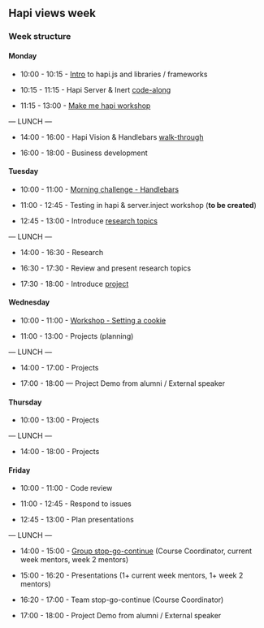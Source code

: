 ## Hapi views week

### Week structure

#### Monday

- 10:00 - 10:15 - [Intro](./summary.md) to hapi.js and libraries / frameworks

- 10:15 - 11:15 - Hapi Server & Inert [code-along](https://github.com/msachi/hapi-intro)

- 11:15 - 13:00 - [Make me hapi workshop](https://github.com/hapijs/makemehapi)

— LUNCH —

- 14:00 - 16:00 - Hapi Vision & Handlebars [walk-through](https://github.com/marisid/handlebars-intro-workshop)

- 16:00 - 18:00 - Business development

#### Tuesday

- 10:00 - 11:00 - [Morning challenge - Handlebars](https://github.com/Jbarget/handlebars-morning-challenge)

- 11:00 - 12:45 - Testing in hapi & server.inject workshop (**to be created**)

- 12:45 - 13:00 - Introduce [research topics](./research-afternoon.md)

— LUNCH —

- 14:00 - 16:30 - Research

- 16:30 - 17:30 - Review and present research topics

- 17:30 - 18:00 - Introduce [project](./project.md)

#### Wednesday

- 10:00 - 11:00 - [Workshop - Setting a cookie](https://github.com/SavageWilliam/hapi-auth-cookie-ws)

- 11:00 - 13:00 - Projects (planning)

— LUNCH —

- 14:00 - 17:00 - Projects

- 17:00 - 18:00 — Project Demo from alumni / External speaker

#### Thursday

- 10:00 - 13:00 - Projects

— LUNCH —

- 14:00 - 18:00 - Projects

#### Friday

- 10:00 - 11:00 - Code review

- 11:00 - 12:45 - Respond to issues

- 12:45 - 13:00 - Plan presentations

— LUNCH —

- 14:00 - 15:00 - [Group stop-go-continue](https://github.com/foundersandcoders/london-curriculum/tree/master/stop-go-continue) (Course Coordinator, current week mentors, week 2 mentors)

- 15:00 - 16:20 - Presentations (1+ current week mentors, 1+ week 2 mentors)

- 16:20 - 17:00 - Team stop-go-continue (Course Coordinator)

- 17:00 - 18:00 - Project Demo from alumni / External speaker
